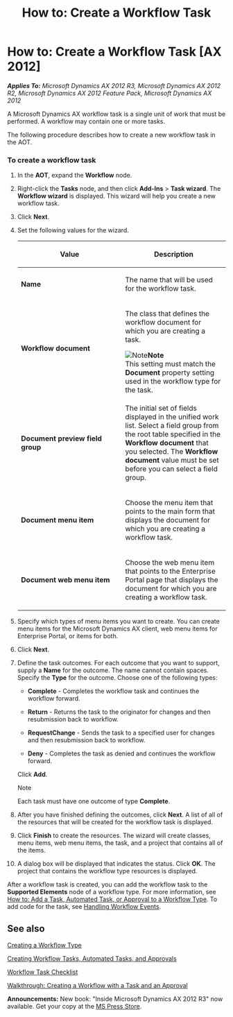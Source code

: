 ﻿---
title: 'How to: Create a Workflow Task'
TOCTitle: 'How to: Create a Workflow Task'
ms:assetid: 84465e44-5400-429e-917e-8ad88ecc3144
ms:mtpsurl: https://msdn.microsoft.com/en-us/library/Cc601939(v=AX.60)
ms:contentKeyID: 35246163
ms.date: 05/18/2015
mtps_version: v=AX.60
---

# How to: Create a Workflow Task [AX 2012]


_**Applies To:** Microsoft Dynamics AX 2012 R3, Microsoft Dynamics AX 2012 R2, Microsoft Dynamics AX 2012 Feature Pack, Microsoft Dynamics AX 2012_

A Microsoft Dynamics AX workflow task is a single unit of work that must be performed. A workflow may contain one or more tasks.

The following procedure describes how to create a new workflow task in the AOT.

### To create a workflow task

1.  In the **AOT**, expand the **Workflow** node.

2.  Right-click the **Tasks** node, and then click **Add-Ins** \> **Task wizard**. The **Workflow wizard** is displayed. This wizard will help you create a new workflow task.

3.  Click **Next**.

4.  Set the following values for the wizard.
    
    <table>
    <colgroup>
    <col style="width: 50%" />
    <col style="width: 50%" />
    </colgroup>
    <thead>
    <tr class="header">
    <th><p>Value</p></th>
    <th><p>Description</p></th>
    </tr>
    </thead>
    <tbody>
    <tr class="odd">
    <td><p><strong>Name</strong></p></td>
    <td><p>The name that will be used for the workflow task.</p></td>
    </tr>
    <tr class="even">
    <td><p><strong>Workflow document</strong></p></td>
    <td><p>The class that defines the workflow document for which you are creating a task.</p>
    <div class="mtps-table">
    <div class="mtps-row">
    <img src="images/Aa589339.alert_note(en-us,AX.60).gif" title="Note" alt="Note" class="note" /><strong>Note</strong>
    </div>
    <div class="mtps-row">
    This setting must match the <strong>Document</strong> property setting used in the workflow type for the task.
    </div>
    </div></td>
    </tr>
    <tr class="odd">
    <td><p><strong>Document preview field group</strong></p></td>
    <td><p>The initial set of fields displayed in the unified work list. Select a field group from the root table specified in the <strong>Workflow document</strong> that you selected. The <strong>Workflow document</strong> value must be set before you can select a field group.</p></td>
    </tr>
    <tr class="even">
    <td><p><strong>Document menu item</strong></p></td>
    <td><p>Choose the menu item that points to the main form that displays the document for which you are creating a workflow task.</p></td>
    </tr>
    <tr class="odd">
    <td><p><strong>Document web menu item</strong></p></td>
    <td><p>Choose the web menu item that points to the Enterprise Portal page that displays the document for which you are creating a workflow task.</p></td>
    </tr>
    </tbody>
    </table>


5.  Specify which types of menu items you want to create. You can create menu items for the Microsoft Dynamics AX client, web menu items for Enterprise Portal, or items for both.

6.  Click **Next**.

7.  Define the task outcomes. For each outcome that you want to support, supply a **Name** for the outcome. The name cannot contain spaces. Specify the **Type** for the outcome. Choose one of the following types:
    
      - **Complete** - Completes the workflow task and continues the workflow forward.
    
      - **Return** - Returns the task to the originator for changes and then resubmission back to workflow.
    
      - **RequestChange** - Sends the task to a specified user for changes and then resubmission back to workflow.
    
      - **Deny** - Completes the task as denied and continues the workflow forward.
    
    Click **Add**.
    

    > [!NOTE]
    > <P>Each task must have one outcome of type <STRONG>Complete</STRONG>.</P>



8.  After you have finished defining the outcomes, click **Next**. A list of all of the resources that will be created for the workflow task is displayed.

9.  Click **Finish** to create the resources. The wizard will create classes, menu items, web menu items, the task, and a project that contains all of the items.

10. A dialog box will be displayed that indicates the status. Click **OK**. The project that contains the workflow type resources is displayed.

After a workflow task is created, you can add the workflow task to the **Supported Elements** node of a workflow type. For more information, see [How to: Add a Task, Automated Task, or Approval to a Workflow Type](how-to-add-a-task-automated-task-or-approval-to-a-workflow-type.md). To add code for the task, see [Handling Workflow Events](handling-workflow-events.md).

## See also

[Creating a Workflow Type](creating-a-workflow-type.md)

[Creating Workflow Tasks, Automated Tasks, and Approvals](creating-workflow-tasks-automated-tasks-and-approvals.md)

[Workflow Task Checklist](workflow-task-checklist.md)

[Walkthrough: Creating a Workflow with a Task and an Approval](walkthrough-creating-a-workflow-with-a-task-and-an-approval.md)

  
**Announcements:** New book: "Inside Microsoft Dynamics AX 2012 R3" now available. Get your copy at the [MS Press Store](https://www.microsoftpressstore.com/store/inside-microsoft-dynamics-ax-2012-r3-9780735685109).

